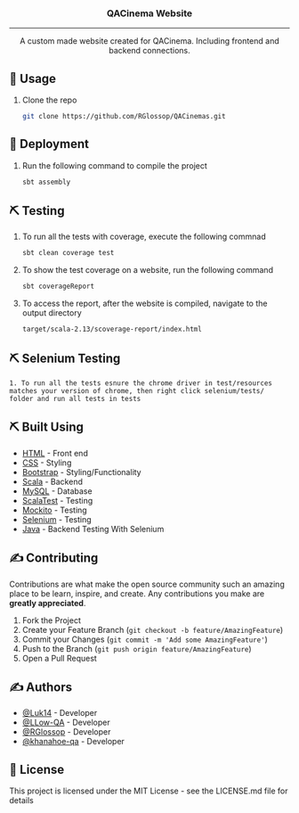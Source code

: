 <h3 align="center">QACinema Website</h3>

---

<p align="center">A custom made website created for QACinema. Including frontend and backend connections.
    <br> 
</p>

## 🎈 Usage

1. Clone the repo
   ```sh
   git clone https://github.com/RGlossop/QACinemas.git
   ```

## 🚀 Deployment
    
1.  Run the following command to compile the project
    ```sh
    sbt assembly
    ```
    
## ⛏️ Testing

1. To run all the tests with coverage, execute the following commnad
   ```sh
   sbt clean coverage test
   ```
   
2. To show the test coverage on a website, run the following command
   ```sh
   sbt coverageReport
   ```
   
3. To access the report, after the website is compiled, navigate to the output directory
   ```sh
   target/scala-2.13/scoverage-report/index.html
   ```
   
## ⛏️ Selenium Testing
    1. To run all the tests esnure the chrome driver in test/resources matches your version of chrome, then right click selenium/tests/ folder and run all tests in tests
## ⛏️ Built Using
- [HTML](https://html.spec.whatwg.org/) - Front end
- [CSS](https://www.w3.org/TR/CSS/#css) - Styling
- [Bootstrap](https://getbootstrap.com/) - Styling/Functionality
- [Scala](https://scala-lang.org/) - Backend
- [MySQL](https://www.mysql.com/) - Database
- [ScalaTest](https://www.scalatest.org/) - Testing
- [Mockito](https://site.mockito.org/) - Testing
- [Selenium](https://www.browserstack.com/selenium) - Testing
- [Java](https://www.java.com/en/) - Backend Testing With Selenium

## ✍️ Contributing

Contributions are what make the open source community such an amazing place to be learn, inspire, and create. Any contributions you make are **greatly appreciated**.

1. Fork the Project
2. Create your Feature Branch (`git checkout -b feature/AmazingFeature`)
3. Commit your Changes (`git commit -m 'Add some AmazingFeature'`)
4. Push to the Branch (`git push origin feature/AmazingFeature`)
5. Open a Pull Request

## ✍️ Authors
- [@Luk14](https://github.com/Luk14) - Developer
- [@LLow-QA](https://github.com/LLow-QA) - Developer
- [@RGlossop](https://github.com/RGlossop) - Developer
- [@khanahoe-qa](https://github.com/khanahoe-qa) - Developer

## 📝 License
This project is licensed under the MIT License - see the LICENSE.md file for details
